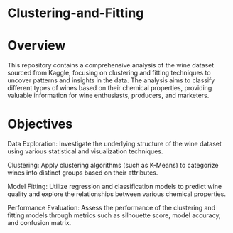 # Clustering-and-Fitting

# Overview
This repository contains a comprehensive analysis of the wine dataset sourced from Kaggle, focusing on clustering and fitting techniques to uncover patterns and insights in the data. The analysis aims to classify different types of wines based on their chemical properties, providing valuable information for wine enthusiasts, producers, and marketers.

# Objectives
Data Exploration: Investigate the underlying structure of the wine dataset using various statistical and visualization techniques.

Clustering: Apply clustering algorithms (such as K-Means) to categorize wines into distinct groups based on their attributes.

Model Fitting: Utilize regression and classification models to predict wine quality and explore the relationships between various chemical properties.

Performance Evaluation: Assess the performance of the clustering and fitting models through metrics such as silhouette score, model accuracy, and confusion matrix.
